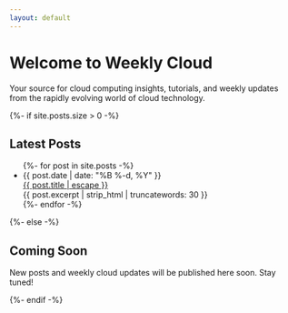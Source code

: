 ```yaml
---
layout: default
---
```


<div class="home">
  <div class="text-center mb-4">
    <h1>Welcome to Weekly Cloud</h1>
    <p>Your source for cloud computing insights, tutorials, and weekly updates from the rapidly evolving world of cloud technology.</p>
  </div>

  {%- if site.posts.size > 0 -%}
  <h2>Latest Posts</h2>

  <ul class="post-list">
    {%- for post in site.posts -%}
    <li>
      <div class="post-meta">{{ post.date | date: "%B %-d, %Y" }}</div>
      <a class="post-link" href="{{ post.url | relative_url }}">
        {{ post.title | escape }}
      </a>
      <div class="post-excerpt">{{ post.excerpt | strip_html | truncatewords: 30 }}</div>
    </li>
    {%- endfor -%}
  </ul>
  {%- else -%}
  <div class="text-center">
    <h2>Coming Soon</h2>
    <p>New posts and weekly cloud updates will be published here soon. Stay tuned!</p>
  </div>
  {%- endif -%}

</div>